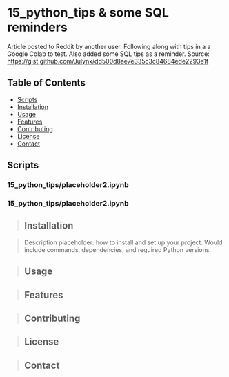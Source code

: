 # 15_python_tips & some SQL reminders
Article posted to Reddit by another user. Following along with tips in a a Google Colab to test. Also added some SQL tips as a reminder.
Source: https://gist.github.com/Julynx/dd500d8ae7e335c3c84684ede2293e1f


## Table of Contents
- [Scripts](scripts)
- [Installation](#installation)
- [Usage](#usage)
- [Features](#features)
- [Contributing](#contributing)
- [License](#license)
- [Contact](#contact)

## Scripts
### 15_python_tips/placeholder2.ipynb
### 15_python_tips/placeholder2.ipynb

> ## Installation

> Description placeholder: how to install and set up your project. Would include commands, dependencies, and required Python versions.

> ## Usage

> ## Features

> ## Contributing

> ## License

> ## Contact
